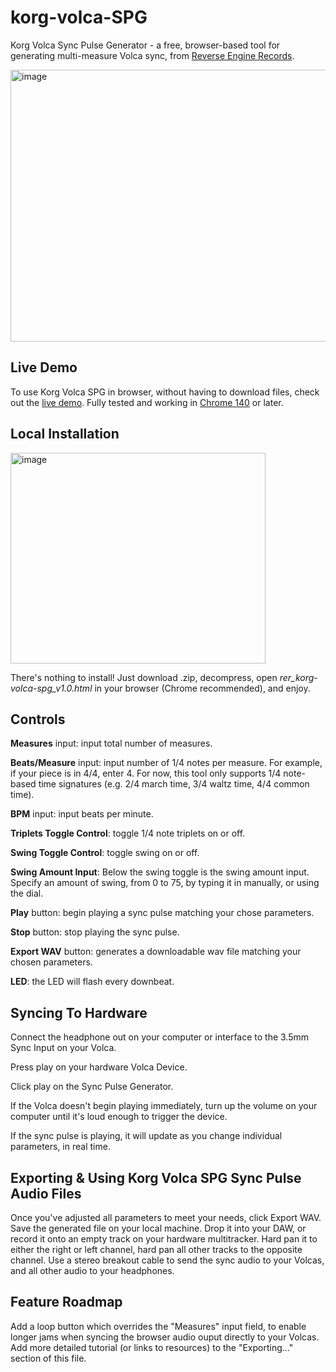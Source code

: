# korg-volca-SPG
Korg Volca Sync Pulse Generator - a free, browser-based tool for generating multi-measure Volca sync, from <a href="https://reverse-engine.com">Reverse Engine Records</a>.

<a href="https://davemh.github.io/korg-volca-SPG/"><img width="746" height="435" alt="image" src="https://github.com/user-attachments/assets/ae254a02-d9ec-4504-bc80-3b3befad39d0" /></a>

<h2>Live Demo</h2>
To use Korg Volca SPG in browser, without having to download files, check out the <a href="https://davemh.github.io/korg-volca-SPG/">live demo</a>. Fully tested and working in <a href="https://www.google.co.in/intl/en_uk/chrome/">Chrome 140</a> or later.

<h2>Local Installation</h2>
<img width="408" height="337" alt="image" src="https://github.com/user-attachments/assets/cf5a5ea1-b8ae-411e-8bfc-ecd6d2c8d440" />
<p>There's nothing to install! Just download .zip, decompress, open <em>rer_korg-volca-spg_v1.0.html</em> in your browser (Chrome recommended), and enjoy.</p>

<h2>Controls</h2>
<p></p><b>Measures</b> input: input total number of measures.</p>

<p><b>Beats/Measure</b> input: input number of 1/4 notes per measure. For example, if your piece is in 4/4, enter 4. For now, this tool only supports 1/4 note-based time signatures (e.g. 2/4 march time, 3/4 waltz time, 4/4 common time).</p>

<p><b>BPM</b> input: input beats per minute.</p>

<p><b>Triplets Toggle Control</b>: toggle 1/4 note triplets on or off.</p>

<p><b>Swing Toggle Control</b>: toggle swing on or off.</p>

<p><b>Swing Amount Input</b>: Below the swing toggle is the swing amount input. Specify an amount of swing, from 0 to 75, by typing it in manually, or using the dial.</p>

<p><b>Play</b> button: begin playing a sync pulse matching your chose parameters.</p>

<p><b>Stop</b> button: stop playing the sync pulse.</p>

<p><b>Export WAV</b> button: generates a downloadable wav file matching your chosen parameters.</p>

<p><b>LED</b>: the LED will flash every downbeat.</p>

<h2>Syncing To Hardware</h2>
<p>Connect the headphone out on your computer or interface to the 3.5mm Sync Input on your Volca.</p>
<p>Press play on your hardware Volca Device.</p>
<p>Click play on the Sync Pulse Generator.</p>
<p>If the Volca doesn't begin playing immediately, turn up the volume on your computer until it's loud enough to trigger the device.</p>

<p>If the sync pulse is playing, it will update as you change individual parameters, in real time.</p>

<h2>Exporting & Using Korg Volca SPG Sync Pulse Audio Files</h2>
Once you've adjusted all parameters to meet your needs, click Export WAV. Save the generated file on your local machine. Drop it into your DAW, or record it onto an empty track on your hardware multitracker. Hard pan it to either the right or left channel, hard pan all other tracks to the opposite channel. Use a stereo breakout cable to send the sync audio to your Volcas, and all other audio to your headphones.

<h2>Feature Roadmap</h2>
Add a loop button which overrides the "Measures" input field, to enable longer jams when syncing the browser audio ouput directly to your Volcas.
Add more detailed tutorial (or links to resources) to the "Exporting..." section of this file.
